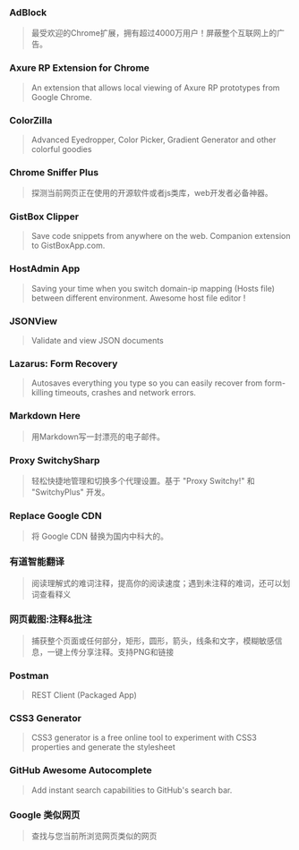 ### AdBlock
> 最受欢迎的Chrome扩展，拥有超过4000万用户！屏蔽整个互联网上的广告。

### Axure RP Extension for Chrome
> An extension that allows local viewing of Axure RP prototypes from Google Chrome.

### ColorZilla
> Advanced Eyedropper, Color Picker, Gradient Generator and other colorful goodies

### Chrome Sniffer Plus
> 探测当前网页正在使用的开源软件或者js类库，web开发者必备神器。

### GistBox Clipper
> Save code snippets from anywhere on the web. Companion extension to GistBoxApp.com.

### HostAdmin App
> Saving your time when you switch domain-ip mapping (Hosts file) between different environment. Awesome host file editor !

### JSONView
> Validate and view JSON documents

### Lazarus: Form Recovery
> Autosaves everything you type so you can easily recover from form-killing timeouts, crashes and network errors.

### Markdown Here
> 用Markdown写一封漂亮的电子邮件。

### Proxy SwitchySharp
> 轻松快捷地管理和切换多个代理设置。基于 "Proxy Switchy!" 和 "SwitchyPlus" 开发。

### Replace Google CDN
> 将 Google CDN 替换为国内中科大的。

### 有道智能翻译
> 阅读理解式的难词注释，提高你的阅读速度；遇到未注释的难词，还可以划词查看释义

### 网页截图:注释&批注
> 捕获整个页面或任何部分，矩形，圆形，箭头，线条和文字，模糊敏感信息，一键上传分享注释。支持PNG和链接

### Postman 
> REST Client (Packaged App)

### CSS3 Generator
> CSS3 generator is a free online tool to experiment with CSS3 properties and generate the stylesheet

### GitHub Awesome Autocomplete
> Add instant search capabilities to GitHub's search bar.

### Google 类似网页
> 查找与您当前所浏览网页类似的网页
